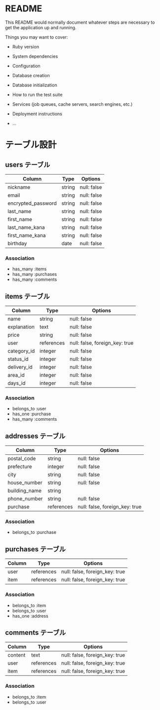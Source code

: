 # README

This README would normally document whatever steps are necessary to get the
application up and running.

Things you may want to cover:

* Ruby version

* System dependencies

* Configuration

* Database creation

* Database initialization

* How to run the test suite

* Services (job queues, cache servers, search engines, etc.)

* Deployment instructions

* ...

# テーブル設計

## users テーブル

| Column   | Type   | Options     |
| -------- | ------ | ----------- |
| nickname | string | null: false |
| email    | string | null: false |
| encrypted_password | string | null: false |
| last_name | string | null: false |
| first_name | string | null: false |
| last_name_kana | string | null: false |
| first_name_kana | string | null: false |
| birthday | date | null: false |

### Association

- has_many :items
- has_many :purchases
- has_many :comments


## items テーブル

| Column | Type   | Options     |
| ------ | ------ | ----------- |
| name   | string | null: false |
| explanation | text | null: false |
| price | string | null: false |
| user | references | null: false, foreign_key: true |
| category_id | integer | null: false |
| status_id | integer | null: false |
| delivery_id | integer | null: false |
| area_id | integer | null: false |
| days_id | integer | null: false |

### Association

- belongs_to :user
- has_one :purchase
- has_many :comments


## addresses テーブル

| Column | Type   | Options     |
| ------ | ------ | ----------- |
| postal_code | string | null: false |
| prefecture | integer | null: false |
| city | string | null: false |
| house_number | string | null: false |
| building_name | string |             |
| phone_number | string | null: false |
| purchase | references | null: false, foreign_key: true |

### Association

- belongs_to :purchase



## purchases テーブル

| Column  | Type       | Options                        |
| ------- | ---------- | ------------------------------ |
| user    | references | null: false, foreign_key: true |
| item    | references | null: false, foreign_key: true |

### Association

- belongs_to :item
- belongs_to :user
- has_one :address



## comments テーブル

| Column  | Type       | Options                        |
| ------- | ---------- | ------------------------------ |
| content | text | null: false, foreign_key: true |
| user    | references | null: false, foreign_key: true |
| item    | references | null: false, foreign_key: true |

### Association

- belongs_to :item
- belongs_to :user